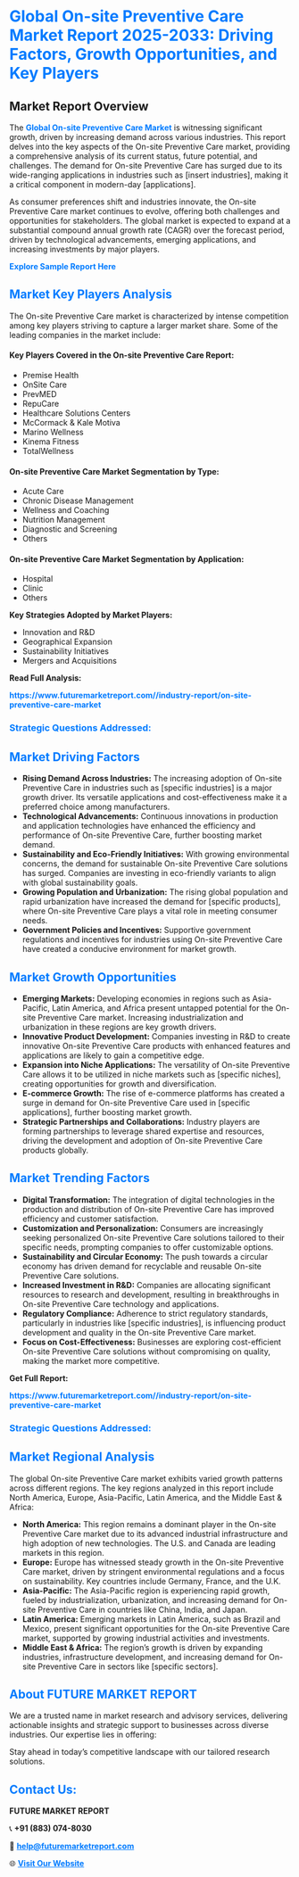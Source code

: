 <h1 style="color: #007BFF;">Global On-site Preventive Care Market Report 2025-2033: Driving Factors, Growth Opportunities, and Key Players</h1>

<section id="overview">
<h2>Market Report Overview</h2>
<p>The <a href="https://www.futuremarketreport.com//industry-report/on-site-preventive-care-market" style="color: #007BFF; text-decoration: none;"><strong>Global On-site Preventive Care Market</strong></a> is witnessing significant growth, driven by increasing demand across various industries. This report delves into the key aspects of the On-site Preventive Care market, providing a comprehensive analysis of its current status, future potential, and challenges. The demand for On-site Preventive Care has surged due to its wide-ranging applications in industries such as [insert industries], making it a critical component in modern-day [applications].</p>
<p>As consumer preferences shift and industries innovate, the On-site Preventive Care market continues to evolve, offering both challenges and opportunities for stakeholders. The global market is expected to expand at a substantial compound annual growth rate (CAGR) over the forecast period, driven by technological advancements, emerging applications, and increasing investments by major players.</p>
</section>

<section id="overview">
<p><a href="https://www.futuremarketreport.com//request-sample/reportId=52527" style="color: #007BFF; text-decoration: none;"><strong>Explore Sample Report Here</strong></a></p>
</section>

<section id="key-players">
<h2 style="color: #007BFF;">Market Key Players Analysis</h2>
<p>The On-site Preventive Care market is characterized by intense competition among key players striving to capture a larger market share. Some of the leading companies in the market include:</p>
<h4>Key Players Covered in the On-site Preventive Care Report:</h4>
<ul><li>Premise Health</li><li>OnSite Care</li><li>PrevMED</li><li>RepuCare</li><li>Healthcare Solutions Centers</li><li>McCormack &amp; Kale Motiva</li><li>Marino Wellness</li><li>Kinema Fitness</li><li>TotalWellness</li></ul>
<h4>On-site Preventive Care Market Segmentation by Type:</h4>
<ul><li>Acute Care</li><li>Chronic Disease Management</li><li>Wellness and Coaching</li><li>Nutrition Management</li><li>Diagnostic and Screening</li><li>Others</li></ul>

<h4>On-site Preventive Care Market Segmentation by Application:</h4>
<ul><li>Hospital</li><li>Clinic</li><li>Others</li></ul>
<p><strong>Key Strategies Adopted by Market Players:</strong></p>
<ul>
<li>Innovation and R&D</li>
<li>Geographical Expansion</li>
<li>Sustainability Initiatives</li>
<li>Mergers and Acquisitions</li>
</ul>
</section>

<section>
<p><strong>Read Full Analysis: </strong></p><a href="https://www.futuremarketreport.com//industry-report/on-site-preventive-care-market" style="color: #007BFF; text-decoration: none;"><strong>https://www.futuremarketreport.com//industry-report/on-site-preventive-care-market</strong></a>
<h3 style="color: #007BFF;">Strategic Questions Addressed:</h3>
</section>

<section id="driving-factors">
<h2 style="color: #007BFF;">Market Driving Factors</h2>
<ul>
<li><strong>Rising Demand Across Industries:</strong> The increasing adoption of On-site Preventive Care in industries such as [specific industries] is a major growth driver. Its versatile applications and cost-effectiveness make it a preferred choice among manufacturers.</li>
<li><strong>Technological Advancements:</strong> Continuous innovations in production and application technologies have enhanced the efficiency and performance of On-site Preventive Care, further boosting market demand.</li>
<li><strong>Sustainability and Eco-Friendly Initiatives:</strong> With growing environmental concerns, the demand for sustainable On-site Preventive Care solutions has surged. Companies are investing in eco-friendly variants to align with global sustainability goals.</li>
<li><strong>Growing Population and Urbanization:</strong> The rising global population and rapid urbanization have increased the demand for [specific products], where On-site Preventive Care plays a vital role in meeting consumer needs.</li>
<li><strong>Government Policies and Incentives:</strong> Supportive government regulations and incentives for industries using On-site Preventive Care have created a conducive environment for market growth.</li>
</ul>
</section>

<section id="growth-opportunities">
<h2 style="color: #007BFF;">Market Growth Opportunities</h2>
<ul>
<li><strong>Emerging Markets:</strong> Developing economies in regions such as Asia-Pacific, Latin America, and Africa present untapped potential for the On-site Preventive Care market. Increasing industrialization and urbanization in these regions are key growth drivers.</li>
<li><strong>Innovative Product Development:</strong> Companies investing in R&D to create innovative On-site Preventive Care products with enhanced features and applications are likely to gain a competitive edge.</li>
<li><strong>Expansion into Niche Applications:</strong> The versatility of On-site Preventive Care allows it to be utilized in niche markets such as [specific niches], creating opportunities for growth and diversification.</li>
<li><strong>E-commerce Growth:</strong> The rise of e-commerce platforms has created a surge in demand for On-site Preventive Care used in [specific applications], further boosting market growth.</li>
<li><strong>Strategic Partnerships and Collaborations:</strong> Industry players are forming partnerships to leverage shared expertise and resources, driving the development and adoption of On-site Preventive Care products globally.</li>
</ul>
</section>

<section id="trending-factors">
<h2 style="color: #007BFF;">Market Trending Factors</h2>
<ul>
<li><strong>Digital Transformation:</strong> The integration of digital technologies in the production and distribution of On-site Preventive Care has improved efficiency and customer satisfaction.</li>
<li><strong>Customization and Personalization:</strong> Consumers are increasingly seeking personalized On-site Preventive Care solutions tailored to their specific needs, prompting companies to offer customizable options.</li>
<li><strong>Sustainability and Circular Economy:</strong> The push towards a circular economy has driven demand for recyclable and reusable On-site Preventive Care solutions.</li>
<li><strong>Increased Investment in R&D:</strong> Companies are allocating significant resources to research and development, resulting in breakthroughs in On-site Preventive Care technology and applications.</li>
<li><strong>Regulatory Compliance:</strong> Adherence to strict regulatory standards, particularly in industries like [specific industries], is influencing product development and quality in the On-site Preventive Care market.</li>
<li><strong>Focus on Cost-Effectiveness:</strong> Businesses are exploring cost-efficient On-site Preventive Care solutions without compromising on quality, making the market more competitive.</li>
</ul>
</section>

<section>
<p><strong>Get Full Report: </strong></p><a href="https://www.futuremarketreport.com//industry-report/on-site-preventive-care-market" style="color: #007BFF; text-decoration: none;"><strong>https://www.futuremarketreport.com//industry-report/on-site-preventive-care-market</strong></a>
<h3 style="color: #007BFF;">Strategic Questions Addressed:</h3>
</section>


<section id="regional-analysis">
<h2 style="color: #007BFF;">Market Regional Analysis</h2>
<p>The global On-site Preventive Care market exhibits varied growth patterns across different regions. The key regions analyzed in this report include North America, Europe, Asia-Pacific, Latin America, and the Middle East & Africa:</p>
<ul>
<li><strong>North America:</strong> This region remains a dominant player in the On-site Preventive Care market due to its advanced industrial infrastructure and high adoption of new technologies. The U.S. and Canada are leading markets in this region.</li>
<li><strong>Europe:</strong> Europe has witnessed steady growth in the On-site Preventive Care market, driven by stringent environmental regulations and a focus on sustainability. Key countries include Germany, France, and the U.K.</li>
<li><strong>Asia-Pacific:</strong> The Asia-Pacific region is experiencing rapid growth, fueled by industrialization, urbanization, and increasing demand for On-site Preventive Care in countries like China, India, and Japan.</li>
<li><strong>Latin America:</strong> Emerging markets in Latin America, such as Brazil and Mexico, present significant opportunities for the On-site Preventive Care market, supported by growing industrial activities and investments.</li>
<li><strong>Middle East & Africa:</strong> The region’s growth is driven by expanding industries, infrastructure development, and increasing demand for On-site Preventive Care in sectors like [specific sectors].</li>
</ul>
</section>

<footer>
<h2 style="color: #007BFF;">About FUTURE MARKET REPORT</h2>
<p>We are a trusted name in market research and advisory services, delivering actionable insights and strategic support to businesses across diverse industries. Our expertise lies in offering:</p>

<p>Stay ahead in today’s competitive landscape with our tailored research solutions.</p>

<h2 style="color: #007BFF;">Contact Us:</h2>
<p><strong>FUTURE MARKET REPORT</strong></p>
<p>📞 <strong>+91 (883) 074-8030</strong></p>
<p>📧 <strong><a href="mailto:help@futuremarketreport.com" style="color: #007BFF;">help@futuremarketreport.com</a></strong></p>
<p>🌐 <strong><a href="https://www.futuremarketreport.com/" style="color: #007BFF;">Visit Our Website</a></strong></p>
</footer>
